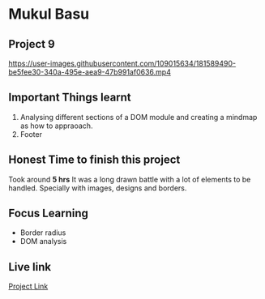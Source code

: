 # Mukul Basu

## Project 9
https://user-images.githubusercontent.com/109015634/181589490-be5fee30-340a-495e-aea9-47b991af0636.mp4

## Important Things learnt 
1. Analysing different sections of a DOM module and creating a mindmap as how to appraoach.
2. Footer

## Honest Time to finish this project

Took around **5 hrs**
It was a long drawn battle with a lot of elements to be handled. Specially with images, designs and borders.

## Focus Learning
- Border radius
- DOM analysis

## Live link

[Project Link](https://google.com "Netlify")


